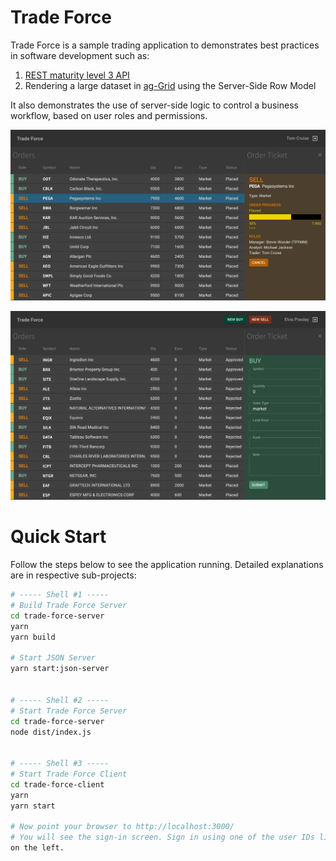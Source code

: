 # Trade Force

Trade Force is a sample trading application to demonstrates best practices in
software development such as:

1. [REST maturity level 3 API](https://martinfowler.com/articles/richardsonMaturityModel.html)
2. Rendering a large dataset in [ag-Grid]() using the Server-Side Row Model

It also demonstrates the use of server-side logic to control a business workflow,
based on user roles and permissions.

![Screen Shot](assets/screenshot-1.png)

![Screen Shot](assets/screenshot-2.png)

# Quick Start

Follow the steps below to see the application running. Detailed explanations are
in respective sub-projects:

```bash
# ----- Shell #1 -----
# Build Trade Force Server
cd trade-force-server
yarn
yarn build

# Start JSON Server
yarn start:json-server


# ----- Shell #2 -----
# Start Trade Force Server
cd trade-force-server
node dist/index.js


# ----- Shell #3 -----
# Start Trade Force Client
cd trade-force-client
yarn
yarn start

# Now point your browser to http://localhost:3000/
# You will see the sign-in screen. Sign in using one of the user IDs listed
on the left.
```
